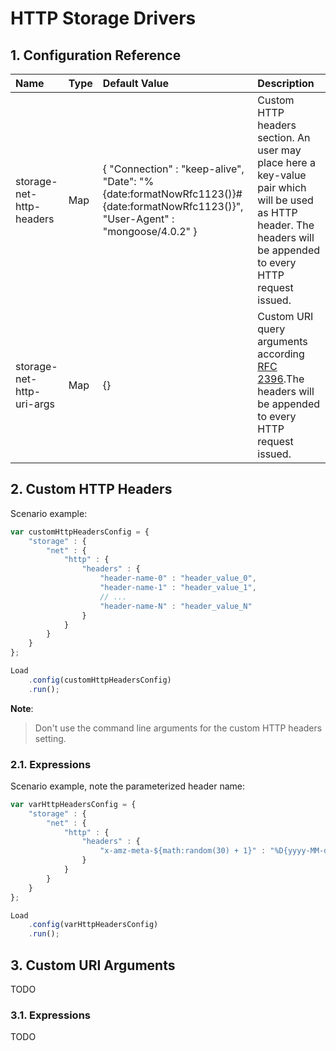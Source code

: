 # HTTP Storage Drivers

## 1. Configuration Reference

| Name                                           | Type         | Default Value    | Description                                      |
|:-----------------------------------------------|:-------------|:-----------------|:-------------------------------------------------|
| storage-net-http-headers                       | Map          | { "Connection" : "keep-alive", "Date": "%{date:formatNowRfc1123()}#{date:formatNowRfc1123()}", "User-Agent" : "mongoose/4.0.2" } | Custom HTTP headers section. An user may place here a key-value pair which will be used as HTTP header. The headers will be appended to every HTTP request issued.
| storage-net-http-uri-args                      | Map          | {}               | Custom URI query arguments according [RFC 2396](http://www.ietf.org/rfc/rfc2396.txt).The headers will be appended to every HTTP request issued.

## 2. Custom HTTP Headers

Scenario example:
```javascript
var customHttpHeadersConfig = {
    "storage" : {
        "net" : {
            "http" : {
                "headers" : {
                    "header-name-0" : "header_value_0",
                    "header-name-1" : "header_value_1",
                    // ...
                    "header-name-N" : "header_value_N"
                }
            }
        }
    }
};

Load
    .config(customHttpHeadersConfig)
    .run();
```

**Note**:
> Don't use the command line arguments for the custom HTTP headers setting.

### 2.1. Expressions

Scenario example, note the parameterized header name:
```javascript
var varHttpHeadersConfig = {
    "storage" : {
        "net" : {
            "http" : {
                "headers" : {
                    "x-amz-meta-${math:random(30) + 1}" : "%D{yyyy-MM-dd'T'HH:mm:ssZ}[1970/01/01-2016/01/01]"
                }
            }
        }
    }
};

Load
    .config(varHttpHeadersConfig)
    .run();
```

## 3. Custom URI Arguments

TODO

### 3.1. Expressions

TODO
